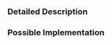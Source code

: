 <!--- Provide a general summary of the issue in the Title above -->

### Detailed Description
<!--- Provide a detailed description of the change or addition you are proposing -->

### Possible Implementation
<!--- Not required, but suggest an idea for implementing addition or change -->